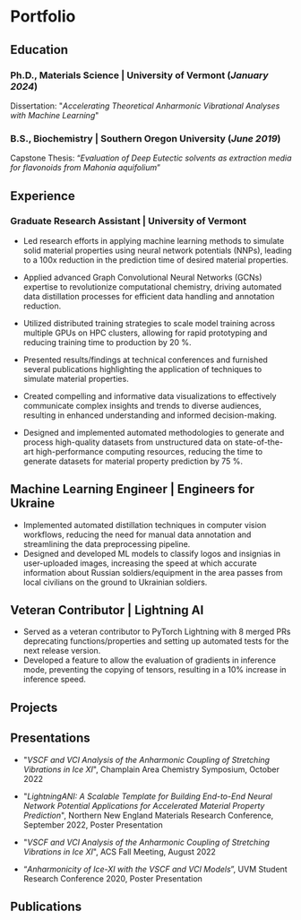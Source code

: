 # Portfolio
## Education
### Ph.D., Materials Science | University of Vermont (_January 2024_)

Dissertation: "_Accelerating Theoretical Anharmonic Vibrational Analyses with Machine Learning_"

### B.S., Biochemistry | Southern Oregon University (_June 2019_)  

Capstone Thesis: “_Evaluation of Deep Eutectic solvents as extraction media for flavonoids from Mahonia aquifolium_”

## Experience

### Graduate Research Assistant | University of Vermont

- Led research efforts in applying machine learning methods to simulate solid material properties using neural network potentials (NNPs), leading to a 100x reduction in the prediction time of desired material properties.
- Applied advanced Graph Convolutional Neural Networks (GCNs) expertise to revolutionize computational chemistry, driving automated data distillation processes for efficient data handling and annotation reduction.

- Utilized distributed training strategies to scale model training across multiple GPUs on HPC clusters, allowing for rapid prototyping and reducing training time to production by 20 %.
- Presented results/findings at technical conferences and furnished several publications highlighting the application of techniques to simulate material properties.
- Created compelling and informative data visualizations to effectively communicate complex insights and trends to diverse audiences, resulting in enhanced understanding and informed decision-making.

- Designed and implemented automated methodologies to generate and process high-quality datasets from unstructured data on state-of-the-art high-performance computing resources, reducing the time to generate datasets for material property prediction by 75 %.

## Machine Learning Engineer | Engineers for Ukraine

- Implemented automated distillation techniques in computer vision workflows, reducing the need for manual data annotation and streamlining the data preprocessing pipeline.
- Designed and developed ML models to classify logos and insignias in user-uploaded images, increasing the speed at which accurate information about Russian soldiers/equipment in the area passes from local civilians on the ground to Ukrainian soldiers.

## Veteran Contributor | Lightning AI

- Served as a veteran contributor to PyTorch Lightning with 8 merged PRs deprecating functions/properties and setting up automated tests for the next release version.
- Developed a feature to allow the evaluation of gradients in inference mode, preventing the copying of tensors, resulting in a 10% increase in inference speed.

## Projects

## Presentations


- "_VSCF and VCI Analysis of the Anharmonic Coupling of Stretching Vibrations in Ice XI_", Champlain Area Chemistry Symposium, October 2022

- "_LightningANI: A Scalable Template for Building End-to-End Neural Network Potential Applications for Accelerated Material Property Prediction_", Northern New England Materials Research Conference, September 2022, Poster Presentation

- "_VSCF and VCI Analysis of the Anharmonic Coupling of Stretching Vibrations in Ice XI_", ACS Fall Meeting, August 2022  

-  “_Anharmonicity of Ice-XI with the VSCF and VCI Models_”, UVM Student Research Conference 2020, Poster Presentation


## Publications